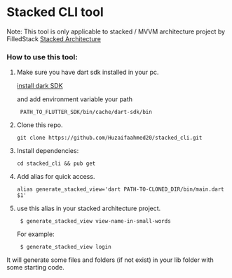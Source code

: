 # Stacked CLI tool

Note: This tool is only applicable to stacked / MVVM architecture project by FilledStack [Stacked Architecture](https://pub.dev/packages/stacked)

### **How to use this tool**:
1. Make sure you have dart sdk installed in your pc.

    [install dark SDK](https://dart.dev/get-dart)

    and add environment variable your path

        PATH_TO_FLUTTER_SDK/bin/cache/dart-sdk/bin 

2. Clone this repo.

       git clone https://github.com/Huzaifaahmed20/stacked_cli.git

3. Install dependencies:
    
       cd stacked_cli && pub get

4. Add alias for quick access.

       alias generate_stacked_view='dart PATH-TO-CLONED_DIR/bin/main.dart $1' 
5. use this alias in your stacked architecture project.

        $ generate_stacked_view view-name-in-small-words
    For example:

        $ generate_stacked_view login

It will generate some files and folders (if not exist) in your lib folder with some starting code.
